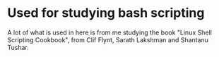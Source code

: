 # Used for studying bash scripting
A lot of what is used in here is from me studying the book "Linux Shell Scripting Cookbook", from Clif Flynt, Sarath Lakshman and Shantanu Tushar.
